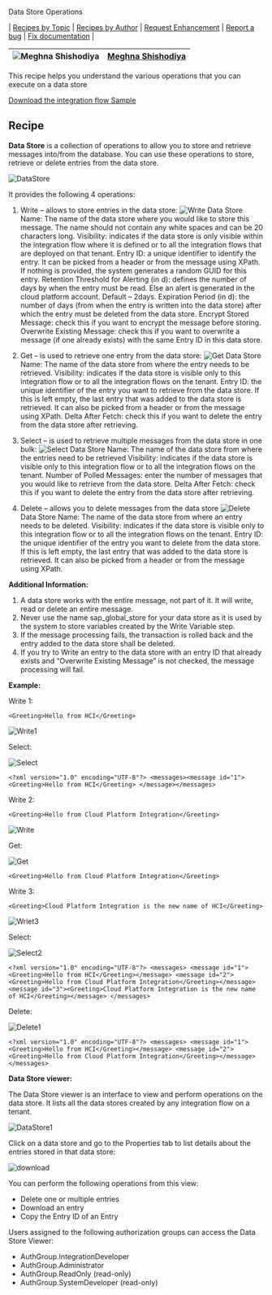 Data Store Operations

\| [Recipes by Topic](../../readme.md ) \| [Recipes by Author](../../author.md ) \| [Request Enhancement](https://github.com/SAP-samples/cloud-integration-flow/issues/new?assignees=&labels=Recipe%20Fix,enhancement&template=recipe-request.md&title=Improve%20Data-Store-Operations ) \| [Report a bug](https://github.com/SAP-samples/cloud-integration-flow/issues/new?assignees=&labels=Recipe%20Fix,bug&template=bug_report.md&title=Issue%20with%20Data-Store-Operations ) \| [Fix documentation](https://github.com/SAP-samples/cloud-integration-flow/issues/new?assignees=&labels=Recipe%20Fix,documentation&template=bug_report.md&title=Docu%20fix%20Data-Store-Operations ) \|


![Meghna Shishodiya](https://github.com/author-profile.png?size=50 ) | [Meghna Shishodiya](https://github.com/author-profile ) |
----|----|

This recipe helps you understand the various operations that you can execute on a data store

[Download the integration flow Sample](DataStoreOperationse.zip)

## Recipe


**Data Store** is a collection of operations to allow you to store and retrieve messages into/from the database. You can use these operations to store, retrieve or delete entries from the data store.

![DataStore](DataStore.png)



It provides the following 4 operations:
1.	Write – allows to store entries in the data store:
![Write](Write.png)
Data Store Name: The name of the data store where you would like to store this message. The name should not contain any white spaces and can be 20 characters long.
Visibility: indicates if the data store is only visible within the integration flow where it is defined or to all the integration flows that are deployed on that tenant.
Entry ID: a unique identifier to identify the entry. It can be picked from a header or from the message using XPath. If nothing is provided, the system generates a random GUID for this entry.
Retention Threshold for Alerting (in d): defines the number of days by when the entry must be read. Else an alert is generated in the cloud platform account. Default – 2days.
Expiration Period (in d): the number of days (from when the entry is written into the data store) after which the entry must be deleted from the data store.
Encrypt Stored Message: check this if you want to encrypt the message before storing.
Overwrite Existing Message:  check this if you want to overwrite a message (if one already exists) with the same Entry ID in this data store.

2.	Get – is used to retrieve one entry from the data store:
![Get](Get.png)
Data Store Name:  The name of the data store from where the entry needs to be retrieved.
Visibility: indicates if the data store is visible only to this integration flow or to all the integration flows on the tenant.
Entry ID: the unique identifier of the entry you want to retrieve from the data store. If this is left empty, the last entry that was added to the data store is retrieved. It can also be picked from a header or from the message using XPath.
Delta After Fetch: check this if you want to delete the entry from the data store after retrieving.

3.	Select – is used to retrieve multiple messages from the data store in one bulk:
![Select](Select.png)
Data Store Name: The name of the data store from where the entries need to be retrieved
Visibility: indicates if the data store is visible only to this integration flow or to all the integration flows on the tenant.
Number of Polled Messages: enter the number of messages that you would like to retrieve from the data store.
Delta After Fetch: check this if you want to delete the entry from the data store after retrieving.

4.	Delete – allows you to delete messages from the data store
![Delete](Delete.png)
Data Store Name:  The name of the data store from where an entry needs to be deleted.
Visibility: indicates if the data store is visible only to this integration flow or to all the integration flows on the tenant.
Entry ID: the unique identifier of the entry you want to delete from the data store. If this is left empty, the last entry that was added to the data store is retrieved. It can also be picked from a header or from the message using XPath.

**Additional Information:**
1.	A data store works with the entire message, not part of it. It will write, read or delete an entire message.
2.	Never use the name sap_global_store for your data store as it is used by the system to store variables created by the Write Variable step.
3.	If the message processing fails, the transaction is rolled back and the entry added to the data store shall be deleted.
4.	If you try to Write an entry to the data store with an entry ID that already exists and “Overwrite Existing Message” is not checked, the message processing will fail.


**Example:**

Write 1:

`<Greeting>Hello from HCI</Greeting>`

![Write1](Write1.png)


Select:

![Select](Select1.png)



`<?xml version="1.0" encoding="UTF-8"?>
<messages><message id="1">
<Greeting>Hello from HCI</Greeting>
</message></messages>`

Write 2:

`<Greeting>Hello from Cloud Platform Integration</Greeting>`

![Write](Write2.png)


Get:

![Get](Get1.png)


`<Greeting>Hello from Cloud Platform Integration</Greeting>`

Write 3:

`<Greeting>Cloud Platform Integration is the new name of HCI</Greeting>`

![Wriet3](Wriet3.png)


Select:

![Select2](Select2.png)



`<?xml version="1.0" encoding="UTF-8"?>
<messages>
<message id="1"><Greeting>Hello from HCI</Greeting></message>
<message id="2"><Greeting>Hello from Cloud Platform Integration</Greeting></message>
<message id="3"><Greeting>Cloud Platform Integration is the new name of HCI</Greeting></message>
</messages>`

Delete:

![Delete1](Delete1.png)



`<?xml version="1.0" encoding="UTF-8"?>
<messages>
<message id="1"><Greeting>Hello from HCI</Greeting></message>
<message id="2"><Greeting>Hello from Cloud Platform Integration</Greeting></message>
</messages>`

**Data Store viewer:**

The Data Store viewer is an interface to view and perform operations on the data store. It lists all the data stores created by any integration flow on a tenant.

![DataStore1](DataStore1.png)



Click on a data store and go to the Properties tab to list details about the entries stored in that data store:

![download](download.png)




You can perform the following operations from this view:
*	Delete one or multiple entries
*	Download an entry
*	Copy the Entry ID of an Entry

Users assigned to the following authorization groups can access the Data Store Viewer:
*	AuthGroup.IntegrationDeveloper
*	AuthGroup.Administrator
*	AuthGroup.ReadOnly (read-only)
*	AuthGroup.SystemDeveloper (read-only)
